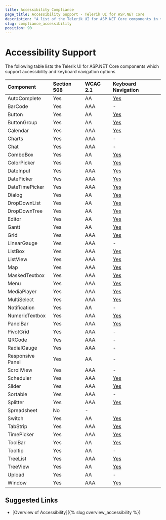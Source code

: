 ```yaml
---
title: Accessibility Compliance
page_title: Accessibility Support - Telerik UI for ASP.NET Core
description: "A list of the Telerik UI for ASP.NET Core components in terms of the accessibility and keyboard navigation support they provide."
slug: compliance_accessibility
position: 90
---
```


# Accessibility Support

The following table lists the Telerik UI for ASP.NET Core components which support accessibility and keyboard navigation options.

|Component      |Section 508 |WCAG 2.1  |Keyboard Navigation
|:---           |:---        |:---      |:---
|AutoComplete  |Yes |AA  |[Yes](http://demos.telerik.com/aspnet-core/autocomplete/keyboard-navigation)
|BarCode	   |Yes |AAA |-
|Button 	   |Yes |AA  |[Yes](http://demos.telerik.com/aspnet-core/button/keyboard-navigation)
|ButtonGroup   |Yes |AA  |[Yes](http://demos.telerik.com/aspnet-core/buttongroup/keyboard-navigation)
|Calendar	   |Yes |AAA |[Yes](http://demos.telerik.com/aspnet-core/calendar/keyboard-navigation)
|Charts        |Yes |AAA |-
|Chat          |Yes |AAA |-
|ComboBox      |Yes |AA  |[Yes](http://demos.telerik.com/aspnet-core/combobox/keyboard-navigation)
|ColorPicker   |Yes |AA  |[Yes](http://demos.telerik.com/aspnet-core/colorpicker/keyboard-navigation)
|DateInput	   |Yes |AAA |[Yes](http://demos.telerik.com/aspnet-core/dateinput/keyboard-navigation)
|DatePicker	   |Yes |AAA |[Yes](http://demos.telerik.com/aspnet-core/datepicker/keyboard-navigation)
|DateTimePicker|Yes |AAA |[Yes](http://demos.telerik.com/aspnet-core/datetimepicker/keyboard-navigation)
|Dialog	       |Yes |AA  |[Yes](http://demos.telerik.com/aspnet-core/dialog/keyboard-navigation)
|DropDownList  |Yes |AA  |[Yes](http://demos.telerik.com/aspnet-core/dropdownlist/keyboard-navigation)
|DropDownTree  |Yes |AA  |[Yes](http://demos.telerik.com/aspnet-core/dropdowntree/keyboard-navigation)
|Editor        |Yes |AA  |[Yes](http://demos.telerik.com/aspnet-core/editor/keyboard-navigation)
|Gantt         |Yes |AA  |[Yes](http://demos.telerik.com/aspnet-core/gantt/keyboard-navigation)
|Grid          |Yes |AAA |[Yes](http://demos.telerik.com/aspnet-core/grid/keyboard-navigation)
|LinearGauge   |Yes |AAA |-
|ListBox       |Yes |AAA |[Yes](http://demos.telerik.com/aspnet-core/listbox/keyboard-navigation)
|ListView	   |Yes |AAA |[Yes](http://demos.telerik.com/aspnet-core/listview/keyboard-navigation)
|Map	       |Yes |AAA |[Yes](http://demos.telerik.com/aspnet-core/map/index)
|MaskedTextbox |Yes |AAA |[Yes](http://demos.telerik.com/aspnet-core/maskedtextbox/index)
|Menu          |Yes |AAA |[Yes](http://demos.telerik.com/aspnet-core/menu/keyboard-navigation)
|MediaPlayer   |Yes |AAA |[Yes](http://demos.telerik.com/aspnet-core/mediaplayer/keyboard-navigation)
|MultiSelect   |Yes |AAA |[Yes](http://demos.telerik.com/aspnet-core/multiselect/keyboard-navigation)
|Notification  |Yes |AA  |-
|NumericTextbox|Yes |AAA |[Yes](http://demos.telerik.com/aspnet-core/numerictextbox/keyboard-navigation)
|PanelBar	   |Yes |AAA |[Yes](http://demos.telerik.com/aspnet-core/panelbar/keyboard-navigation)
|PivotGrid	   |Yes |AAA |-
|QRCode	   	   |Yes |AAA |-
|RadialGauge   |Yes |AAA |-
|Responsive Panel |Yes |AA |-
|ScrollView	   |Yes |AAA |-
|Scheduler	   |Yes |AAA |[Yes](http://demos.telerik.com/aspnet-core/scheduler/selection)
|Slider	       |Yes |AAA |[Yes](http://demos.telerik.com/aspnet-core/slider/keyboard-navigation)
|Sortable	   |Yes |AAA |-
|Splitter      |Yes |AAA |[Yes](http://demos.telerik.com/aspnet-core/splitter/keyboard-navigation)
|Spreadsheet   |No  |-   |
|Switch        |Yes |AA  |[Yes](http://demos.telerik.com/aspnet-core/switch/keyboard-navigation)
|TabStrip	   |Yes |AAA |[Yes](http://demos.telerik.com/aspnet-core/tabstrip/keyboard-navigation)
|TimePicker	   |Yes |AAA |[Yes](http://demos.telerik.com/aspnet-core/timepicker/keyboard-navigation)
|ToolBar	   |Yes |AA  |[Yes](http://demos.telerik.com/aspnet-core/toolbar/index)
|Tooltip	   |Yes |AA  |-
|TreeList	   |Yes |AAA |[Yes](http://demos.telerik.com/aspnet-core/treelist/keyboard-navigation)
|TreeView	   |Yes |AA  |[Yes](http://demos.telerik.com/aspnet-core/treeview/keyboard-navigation)
|Upload 	   |Yes |AA  |-
|Window 	   |Yes |AAA |[Yes](http://demos.telerik.com/aspnet-core/window/keyboard-navigation)

## Suggested Links  

* [Overview of Accessibility]({% slug overview_accessibility %})
